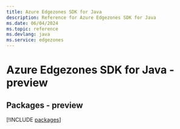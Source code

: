 ```yaml
---
title: Azure Edgezones SDK for Java
description: Reference for Azure Edgezones SDK for Java
ms.date: 06/04/2024
ms.topic: reference
ms.devlang: java
ms.service: edgezones
---
```

# Azure Edgezones SDK for Java - preview
## Packages - preview
[!INCLUDE [packages](edgezones-index.md)]